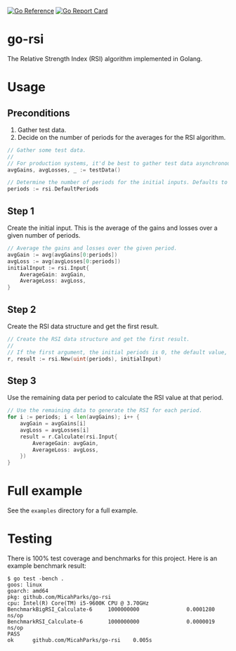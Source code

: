 [![Go Reference](https://pkg.go.dev/badge/github.com/MicahParks/go-rsi.svg)](https://pkg.go.dev/github.com/MicahParks/go-rsi) [![Go Report Card](https://goreportcard.com/badge/github.com/MicahParks/go-rsi)](https://goreportcard.com/report/github.com/MicahParks/go-rsi)
# go-rsi
The Relative Strength Index (RSI) algorithm implemented in Golang.

# Usage
## Preconditions
1. Gather test data.
2. Decide on the number of periods for the averages for the RSI algorithm.

```go
// Gather some test data.
//
// For production systems, it'd be best to gather test data asynchronously.
avgGains, avgLosses, _ := testData()

// Determine the number of periods for the initial inputs. Defaults to 14.
periods := rsi.DefaultPeriods
```

## Step 1
Create the initial input. This is the average of the gains and losses over a given number of periods.
```go
// Average the gains and losses over the given period.
avgGain := avg(avgGains[0:periods])
avgLoss := avg(avgLosses[0:periods])
initialInput := rsi.Input{
	AverageGain: avgGain,
	AverageLoss: avgLoss,
}
```

## Step 2
Create the RSI data structure and get the first result.
```go
// Create the RSI data structure and get the first result.
//
// If the first argument, the initial periods is 0, the default value, 14, will be used.
r, result := rsi.New(uint(periods), initialInput)
```

## Step 3
Use the remaining data per period to calculate the RSI value at that period.
```go
// Use the remaining data to generate the RSI for each period.
for i := periods; i < len(avgGains); i++ {
	avgGain = avgGains[i]
	avgLoss = avgLosses[i]
	result = r.Calculate(rsi.Input{
		AverageGain: avgGain,
		AverageLoss: avgLoss,
	})
}
```

# Full example
See the `examples` directory for a full example.

# Testing
There is 100% test coverage and benchmarks for this project. Here is an example benchmark result:
```
$ go test -bench .
goos: linux
goarch: amd64
pkg: github.com/MicahParks/go-rsi
cpu: Intel(R) Core(TM) i5-9600K CPU @ 3.70GHz
BenchmarkBigRSI_Calculate-6     1000000000               0.0001280 ns/op
BenchmarkRSI_Calculate-6        1000000000               0.0000019 ns/op
PASS
ok      github.com/MicahParks/go-rsi    0.005s
```